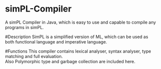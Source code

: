 # simPL-Compiler
A simPL Compiler in Java, which is easy to use and capable to compile any programs in simPL.

#Description
SimPL is a simplified version of ML, which can be used as both functional language and imperative language.

#Functions
This compiler contains lexical analyser, syntax analyser, type matching and full evaluation. <br>
Also Polymorphic type and garbage collection are included here.
